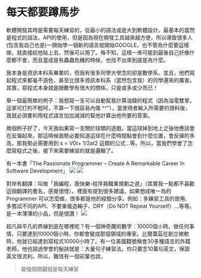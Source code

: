 每天都要蹲馬步
====================

軟體開發其時是需要每天練習的，從最小的語法或是大到軟體設計。最基本的當然是程式的語法，API的使用，但是因為現在開發工具越來越方便，所以導致很多人(包含我自己也是)一開始學一個新的語言就開始GOOGLE，也不管為什麼要這樣做，就直接給他貼上去，然後可以用了。殊不知，這樣一來可能到最後自己好像什麼都不會，而且當成是有蟲蟲危機的時候，也找不出來到底是為什麼。

我本身是資訊本科系畢業的，但我有很多同學大學念的卻是數學系。並且，他們寫起程式來都毫不遜色，甚至比很多資訊本科系（當然包含我）的同學還來的厲害。
其實，寫程式本身就是跟數學有很大的關係，只是或多或少而已！
  
舉一個最簡單的例子：我想寫一支可以自動幫我計算油錢的程式（因為油電雙掌，這掌可打的不輕阿，不算一下很容易內傷 ^^”），當使用者輸入所需要的資料後，我就必須要利用程式語言加加減減的幫他計算出他所要的答案。
  
換個例子好了，今天我如果寫一支關於球類的遊戲，當這球掉到地上之後他應該會在反彈起來，那這時候我勢必要知道這球在什麼時間點會到什麼位置，會反彈的多高，那我勢必需要用到 s = V0t+ 1/2at2 這類的公式…等。所以，當我們學會了怎麼寫程式之後，接下來需要練習的就是邏輯了。
  
有一本書「The Passionate Programmer – Create A Remarkable Career In Software Development」
![][PassionateProgrammer] ![][PassionateProgrammer_chs]
  
對岸有翻譯：叫做「我編程，我快樂-程序員職業規劃之道」（其實我一點都不喜歡這個翻譯的書名，感覺很怪）。裡面有提到很多建議，如果想成唯一為的 Programmer 可以怎麼做，很多都是他的經驗分享。例如：多練習工具的使用、多嘗試不同的API、不要重複造輪子、DRY（Do NOT Repeat Yourself）…等等。是一本薄薄的小品，但是很讚！
![][outlier]
  
超凡與平凡的界線到底在哪裡呢？有一個神奇魔術數字：10000個小時。做任何事情，只要達到10000個小時，你都會變成那個領域的專家。比爾蓋茲在創立微軟時，他就已經達到寫程式10000小時了。有一位美國籍號稱會30多種語言的外籍老師，他也說過學會的秘訣就是：大量句子練習法。你只要念10萬句英文，保證英文很流利。所以，難怪有一個前輩也說，
  
> 變強個關鍵就是每天練習

[PassionateProgrammer]: <https://www.dropbox.com/s/nm7a08da3exsuwc/passnoate_eng.jpg?dl=1>
[PassionateProgrammer_chs]: <https://www.dropbox.com/s/qn0swi9rqq70k6q/passnoate_chs.jpg?dl=1>
[outlier]: <https://www.dropbox.com/s/7w5d324i4xv8gzw/outlier.jpg?dl=1>